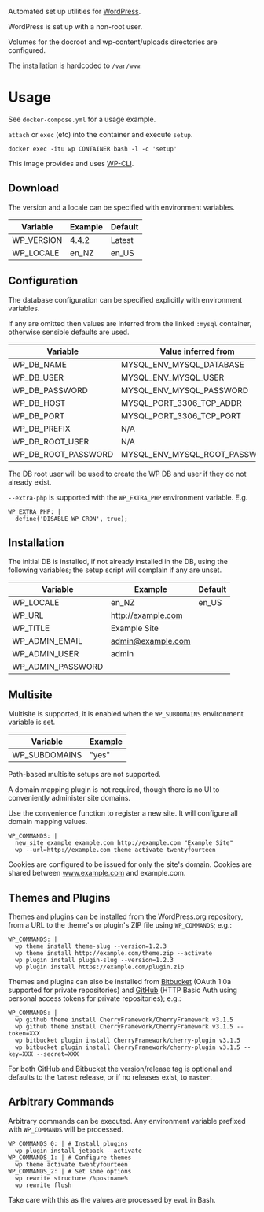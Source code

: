 Automated set up utilities for [WordPress].

WordPress is set up with a non-root user.

Volumes for the docroot and wp-content/uploads directories are configured.

The installation is hardcoded to `/var/www`.

# Usage

See `docker-compose.yml` for a usage example.

`attach` or `exec` (etc) into the container and execute `setup`.

    docker exec -itu wp CONTAINER bash -l -c 'setup'

This image provides and uses [WP-CLI].

## Download

The version and a locale can be specified with environment variables.

| Variable   | Example | Default
|------------|---------|---------
| WP_VERSION | 4.4.2   | Latest
| WP_LOCALE  | en_NZ   | en_US

## Configuration

The database configuration can be specified explicitly with environment variables.

If any are omitted then values are inferred from the linked ```:mysql```
container, otherwise sensible defaults are used.

| Variable            | Value inferred from           | Default
|---------------------|-------------------------------|---------
| WP_DB_NAME          | MYSQL_ENV_MYSQL_DATABASE      |
| WP_DB_USER          | MYSQL_ENV_MYSQL_USER          |
| WP_DB_PASSWORD      | MYSQL_ENV_MYSQL_PASSWORD      |
| WP_DB_HOST          | MYSQL_PORT_3306_TCP_ADDR      | mysql
| WP_DB_PORT          | MYSQL_PORT_3306_TCP_PORT      | 3306
| WP_DB_PREFIX        | N/A                           |
| WP_DB_ROOT_USER     | N/A                           | root
| WP_DB_ROOT_PASSWORD | MYSQL_ENV_MYSQL_ROOT_PASSWORD |

The DB root user will be used to create the WP DB and user if they do not already exist.

`--extra-php` is supported with the `WP_EXTRA_PHP` environment variable. E.g.

    WP_EXTRA_PHP: |
      define('DISABLE_WP_CRON', true);

## Installation

The initial DB is installed, if not already installed in the DB, using the
following variables; the setup script will complain if any are unset.

| Variable          | Example             | Default
|-------------------|---------------------|---------
| WP_LOCALE         | en_NZ               | en_US
| WP_URL            | http://example.com  |
| WP_TITLE          | Example Site        |
| WP_ADMIN_EMAIL    | admin@example.com   |
| WP_ADMIN_USER     | admin               |
| WP_ADMIN_PASSWORD |                     |

## Multisite

Multisite is supported, it is enabled when the `WP_SUBDOMAINS` environment
variable is set.

| Variable      | Example
|---------------|---------
| WP_SUBDOMAINS | "yes"  

Path-based multisite setups are not supported.

A domain mapping plugin is not required, though there is no UI to conveniently administer site domains.

Use the convenience function to register a new site. It will configure all domain mapping values.

    WP_COMMANDS: |
      new_site example example.com http://example.com "Example Site"
      wp --url=http://example.com theme activate twentyfourteen

Cookies are configured to be issued for only the site's domain. Cookies are shared between www.example.com and example.com.

## Themes and Plugins

Themes and plugins can be installed from the WordPress.org repository, from a
URL to the theme's or plugin's ZIP file using `WP_COMMANDS`; e.g.:

    WP_COMMANDS: |
      wp theme install theme-slug --version=1.2.3
      wp theme install http://example.com/theme.zip --activate
      wp plugin install plugin-slug --version=1.2.3
      wp plugin install https://example.com/plugin.zip

Themes and plugins can also be installed from [Bitbucket] (OAuth 1.0a supported
for private repositories) and [GitHub] (HTTP Basic Auth using personal access
tokens for private repositories); e.g.:

    WP_COMMANDS: |
      wp github theme install CherryFramework/CherryFramework v3.1.5
      wp github theme install CherryFramework/CherryFramework v3.1.5 --token=XXX
      wp bitbucket plugin install CherryFramework/cherry-plugin v3.1.5
      wp bitbucket plugin install CherryFramework/cherry-plugin v3.1.5 --key=XXX --secret=XXX

For both GitHub and Bitbucket the version/release tag is optional and defaults
to the `latest` release, or if no releases exist, to `master`.

## Arbitrary Commands

Arbitrary commands can be executed. Any environment variable prefixed with `WP_COMMANDS`
will be processed.

    WP_COMMANDS_0: | # Install plugins
      wp plugin install jetpack --activate
    WP_COMMANDS_1: | # Configure themes
      wp theme activate twentyfourteen
    WP_COMMANDS_2: | # Set some options
      wp rewrite structure /%postname%
      wp rewrite flush

Take care with this as the values are processed by `eval` in Bash.

[WP-CLI]: http://wp-cli.org
[Bitbucket]: https://bitbucket.com
[GitHub]: https://github.com
[WordPress]: https://wordpress.org
